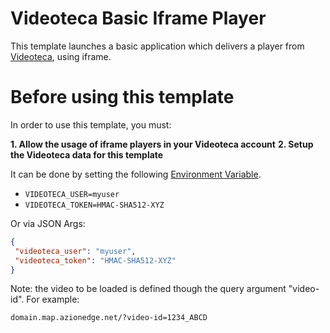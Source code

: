 # Videoteca Basic Iframe Player

This template launches a basic application which delivers a player from [Videoteca](https://videofront.com.br/videoteca), using iframe.

# Before using this template
In order to use this template, you must:

**1. Allow the usage of iframe players in your Videoteca account**
**2. Setup the Videoteca data for this template**

It can be done by setting the following [Environment Variable](https://www.azion.com/en/documentation/products/edge-functions/environment-variables/).
- `VIDEOTECA_USER=myuser`
- `VIDEOTECA_TOKEN=HMAC-SHA512-XYZ`

Or via JSON Args:
```json
{
 "videoteca_user": "myuser",
 "videoteca_token": "HMAC-SHA512-XYZ"
}
```

Note: the video to be loaded is defined though the query argument "video-id". For example:
```
domain.map.azionedge.net/?video-id=1234_ABCD
```
